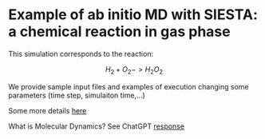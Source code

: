 # Example of ab initio MD with SIESTA: a chemical reaction in gas phase

This simulation corresponds to the reaction:

$$H_2+O_2 -> H_2O_2 $$

We provide sample input files and examples of execution changing some parameters (time step, simulaiton time,...)

Some more details [here](https://saco.csic.es/s/sepgfk32eSp4oM3) 

What is Molecular Dynamics? See ChatGPT [response](https://twitter.com/LindorffLarsen/status/1624903578174341121?t=YuMbSs8seFjranLoJIq3rQ&s=03)


